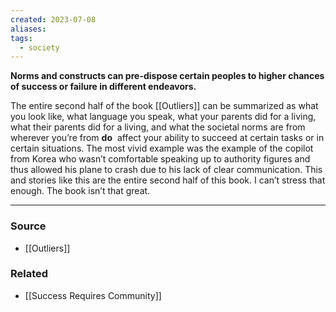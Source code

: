 ```yaml
---
created: 2023-07-08
aliases: 
tags:
  - society
---
```

**Norms and constructs can pre-dispose certain peoples to higher chances of success or failure in different endeavors.**

The entire second half of the book [[Outliers]] can be summarized as what you look like, what language you speak, what your parents did for a living, what their parents did for a living, and what the societal norms are from wherever you’re from **do**
 affect your ability to succeed at certain tasks or in certain situations. The most vivid example was the example of the copilot from Korea who wasn’t comfortable speaking up to authority figures and thus allowed his plane to crash due to his lack of clear communication. This and stories like this are the entire second half of this book. I can’t stress that enough. The book isn’t that great.

****
### Source
- [[Outliers]]

### Related
- [[Success Requires Community]]